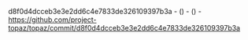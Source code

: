 d8f0d4dcceb3e3e2dd6c4e7833de326109397b3a -  () -  () - https://github.com/project-topaz/topaz/commit/d8f0d4dcceb3e3e2dd6c4e7833de326109397b3a
